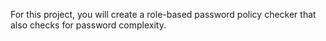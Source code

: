 For this project, you will create a role-based password policy checker that also checks for password complexity.
